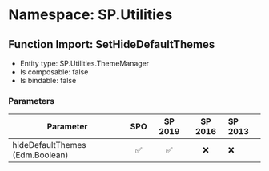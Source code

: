 # Namespace: SP.Utilities

## Function Import: SetHideDefaultThemes

- Entity type: SP.Utilities.ThemeManager
- Is composable: false
- Is bindable: false

### Parameters

Parameter | SPO | SP 2019 | SP 2016 | SP 2013
----------|:---:|:-------:|:-------:|:-------
hideDefaultThemes (Edm.Boolean) | ✅ | ✅ | ❌ | ❌
